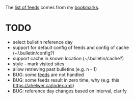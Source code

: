 The [list of feeds][ref_feeds] comes from my [bookmarks][ref_tw].

# TODO

- select bulletin reference day
- support for default config of feeds and config of cache (~/.bulletin/config?)
- support cache in known location (~/.bulletin/cache?)
- style - mark visited sites
- allow retrieving past bulletins (e.g. n - 1)
- BUG: some [feeds][ref_feeds] are not handled
- BUG: some feeds result in zero time, why (e.g. this https://ahelwer.ca/index.xml)
- BUG: reference day changes based on interval, clarify

[ref_tw]:https://twitter.com/JakubMikians
[ref_feeds]:feeds.conf
